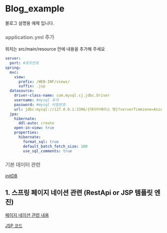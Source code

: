# Blog_example

블로그 설명용 예제 입니다.

### <span style="color:gray">application.yml 추가</span>

위치는 src/main/resource 안에 내용을 추가해 주세요

```YAML
server:
  port: #포트번호
spring:
  mvc:
    view:
      prefix: /WEB-INF/views/
      suffix: .jsp
  datasource:
    driver-class-name: com.mysql.cj.jdbc.Driver
    username: #mysql 유저
    password: #mysql 비밀번호
    url: jdbc:mysql://127.0.0.1:3306/{데이터베이스 명}?serverTimezone=Asia/Seoul
  jpa:
    hibernate:
      ddl-auto: create
    open-in-view: true
    properties:
      hibernate:
        format_sql: true
        default_batch_fetch_size: 100
        use_sql_comments: true
```

### <span style="color:gray">기본 데이터 관련</span>

[initDB](https://github.com/jeonghyeonkwon/blog-example-project/blob/main/src/main/java/com/example/blogproject/InitDb.java)

## 1. 스프링 페이지 네이션 관련 (RestApi or JSP 템플릿 엔진)

[페이지 네이션 관련 내용](https://github.com/jeonghyeonkwon/blog-example-project/tree/main/src/main/java/com/example/blogproject/page)

[JSP 코드](https://github.com/jeonghyeonkwon/blog-example-project/blob/main/src/main/webapp/WEB-INF/views/pagenation.jsp)
